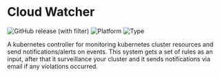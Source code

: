 # Cloud Watcher

![GitHub release (with filter)](https://img.shields.io/github/v/release/amirhnajafiz/cloud-watcher)
![Platform](https://img.shields.io/badge/platform-kubernetes-blue)
![Type](https://img.shields.io/badge/type-controller-blue)

A kubernetes controller for monitoring kubernetes cluster resources and send notifications/alerts
on events. This system gets a set of rules as an input, after that it surveillance your cluster
and it sends notifications via email if any violations occurred.
